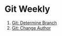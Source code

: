 # Git Weekly
1. [Git: Determine Branch]( https://link.medium.com/lz1YApQlesb)
2. [Git: Change Author]( https://link.medium.com/B13kkJVlesb) 
